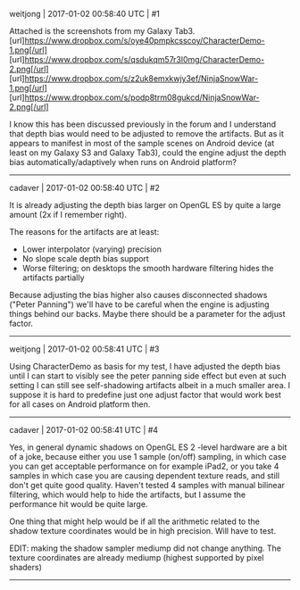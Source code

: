 weitjong | 2017-01-02 00:58:40 UTC | #1

Attached is the screenshots from my Galaxy Tab3.
[url]https://www.dropbox.com/s/oye40pmpkcsscoy/CharacterDemo-1.png[/url]
[url]https://www.dropbox.com/s/qsdukqm57r3l0mg/CharacterDemo-2.png[/url]
[url]https://www.dropbox.com/s/z2uk8emxkwjy3ef/NinjaSnowWar-1.png[/url]
[url]https://www.dropbox.com/s/podp8trm08gukcd/NinjaSnowWar-2.png[/url]

I know this has been discussed previously in the forum and I understand that depth bias would need to be adjusted to remove the artifacts. But as it appears to manifest in most of the sample scenes on Android device (at least on my Galaxy S3 and Galaxy Tab3), could the engine adjust the depth bias automatically/adaptively when runs on Android platform?

-------------------------

cadaver | 2017-01-02 00:58:40 UTC | #2

It is already adjusting the depth bias larger on OpenGL ES by quite a large amount (2x if I remember right).

The reasons for the artifacts are at least:
- Lower interpolator (varying) precision
- No slope scale depth bias support
- Worse filtering; on desktops the smooth hardware filtering hides the artifacts partially

Because adjusting the bias higher also causes disconnected shadows ("Peter Panning") we'll have to be careful when the engine is adjusting things behind our backs. Maybe there should be a parameter for the adjust factor.

-------------------------

weitjong | 2017-01-02 00:58:41 UTC | #3

Using CharacterDemo as basis for my test, I have adjusted the depth bias until I can start to visibly see the peter panning side effect but even at such setting I can still see self-shadowing artifacts albeit in a much smaller area. I suppose it is hard to predefine just one adjust factor that would work best for all cases on Android platform then.

-------------------------

cadaver | 2017-01-02 00:58:41 UTC | #4

Yes, in general dynamic shadows on OpenGL ES 2 -level hardware are a bit of a joke, because either you use 1 sample (on/off) sampling, in which case you can get acceptable performance on for example iPad2, or you take 4 samples in which case you are causing dependent texture reads, and still don't get quite good quality. Haven't tested 4 samples with manual bilinear filtering, which would help to hide the artifacts, but I assume the performance hit would be quite large.

One thing that might help would be if all the arithmetic related to the shadow texture coordinates would be in high precision. Will have to test.

EDIT: making the shadow sampler mediump did not change anything. The texture coordinates are already mediump (highest supported by pixel shaders)

-------------------------

